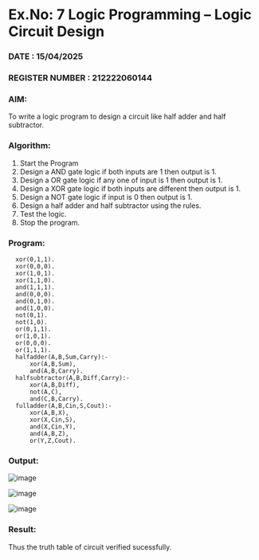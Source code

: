 # Ex.No: 7  Logic Programming –  Logic Circuit Design
### DATE : 15/04/2025                                                                           
### REGISTER NUMBER : 212222060144
### AIM: 
To write a logic program to design a circuit like half adder and half subtractor.
###  Algorithm:
1. Start the Program
2. Design a AND gate logic if both inputs are 1 then output is 1.
3. Design a OR gate logic if any one of input is 1 then output is 1.
4. Design a XOR gate logic if both inputs are different then output is 1.
5. Design a NOT gate logic if input is 0 then output is 1.
6. Design a half adder and half subtractor using the rules.
7. Test the logic.
8. Stop the program.

### Program:

      xor(0,1,1).
      xor(0,0,0).
      xor(1,0,1).
      xor(1,1,0).
      and(1,1,1).
      and(0,0,0).
      and(0,1,0).
      and(1,0,0).
      not(0,1).
      not(1,0).
      or(0,1,1).
      or(1,0,1).
      or(0,0,0).
      or(1,1,1).
      halfadder(A,B,Sum,Carry):-
          xor(A,B,Sum),
          and(A,B,Carry).
      halfsubtractor(A,B,Diff,Carry):-
          xor(A,B,Diff),
          not(A,C),
          and(C,B,Carry).
      fulladder(A,B,Cin,S,Cout):-
          xor(A,B,X),
          xor(X,Cin,S),
          and(X,Cin,Y),
          and(A,B,Z),
          or(Y,Z,Cout).

### Output:

![image](https://github.com/user-attachments/assets/6d8cfe78-a10f-43ce-99cd-5878787786d7)

![image](https://github.com/user-attachments/assets/a1fbb8aa-beee-4d3f-822a-6d5432035903)

![image](https://github.com/user-attachments/assets/98328fe0-70c8-4a41-95d5-fa98712678a2)

### Result:
Thus the truth table of circuit verified sucessfully.
